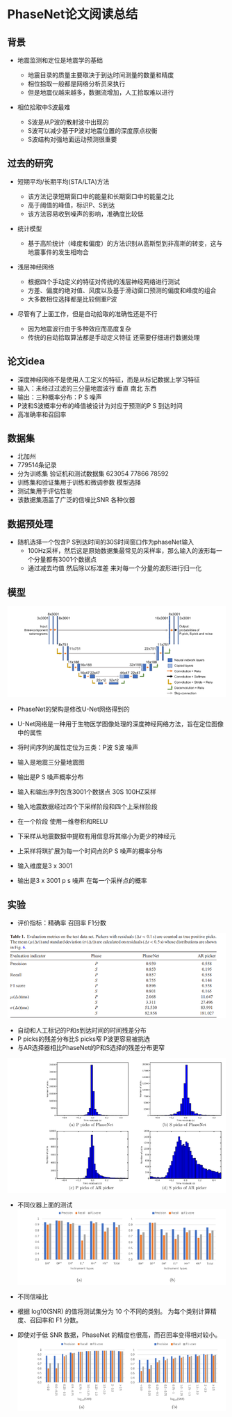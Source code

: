 # PhaseNet论文阅读总结


## 背景

* 地震监测和定位是地震学的基础
  * 地震目录的质量主要取决于到达时间测量的数量和精度
  * 相位拾取一般都是网络分析员来执行
  * 但是地震仪越来越多，数据流增加，人工拾取难以进行


* 相位拾取中S波最难
  * S波是从P波的散射波中出现的
  * S波可以减少基于P波对地震位置的深度原点权衡
  * S波结构对强地面运动预测很重要

## 过去的研究

* 短期平均/长期平均(STA/LTA)方法
  * 该方法记录短期窗口中的能量和长期窗口中的能量之比
  * 高于阈值的峰值，标识P、S到达
  * 该方法容易收到噪声的影响，准确度比较低

* 统计模型
  * 基于高阶统计（峰度和偏度）的方法识别从高斯型到非高斯的转变，这与地震事件的发生相吻合


* 浅层神经网络
  * 根据四个手动定义的特征对传统的浅层神经网络进行测试
  * 方差、偏度的绝对值、风度以及基于滑动窗口预测的偏度和峰度的组合
  * 大多数相位选择都是比较侧重P波

* 尽管有了上面工作，但是自动拾取的准确性还是不行
  * 因为地震波行由于多种效应而高度复杂
  * 传统的自动拾取算法都是手动定义特征 还需要仔细进行数据处理

## 论文idea

* 深度神经网络不是使用人工定义的特征，而是从标记数据上学习特征
* 输入：未经过过滤的三分量地震波行  垂直 南北 东西
* 输出：三种概率分布：P S 噪声
* P波和S波概率分布的峰值被设计为对应于预测的P S 到达时间
* 高准确率和召回率


## 数据集

* 北加州
* 779514条记录
* 分为训练集  验证机和测试数据集 623054 77866 78592
* 训练集和验证集用于训练和微调参数 模型选择
* 测试集用于评估性能
* 该数据集涵盖了广泛的信噪比SNR 各种仪器


## 数据预处理

* 随机选择一个包含P S到达时间的30S时间窗口作为phaseNet输入
  * 100Hz采样，然后这是原始数据集最常见的采样率，那么输入的波形每一个分量都有3001个数据点
  * 通过减去均值 然后除以标准差 来对每一个分量的波形进行归一化


## 模型

![图 0](../images/3e05e706e1bc375f14fc6cff2d1f2290bfd2fd5e902f1c5059020517a7db371b.png)  

* PhaseNet的架构是修改U-Net网络得到的
* U-Net网络是一种用于生物医学图像处理的深度神经网络方法，旨在定位图像中的属性
* 将时间序列的属性定位为三类：P波 S波 噪声
* 输入是地震三分量地震图
* 输出是P S 噪声概率分布
* 输入和输出序列包含3001个数据点  30S 100HZ采样
* 输入地震数据经过四个下采样阶段和四个上采样阶段
* 在一个阶段 使用一维卷积和RELU
* 下采样从地震数据中提取有用信息将其缩小为更少的神经元
* 上采样将琪扩展为每一个时间点的P S 噪声的概率分布


* 输入维度是3 x 3001
* 输出是3 x 3001 p  s 噪声 在每一个采样点的概率

## 实验

* 评价指标：精确率 召回率 F1分数

![图 1](../images/b58248fdada8da2ef2434010a571baba94df8043e9f1a72a887e1501cc3f6b46.png)  

* 自动和人工标记的P和s到达时间的时间残差分布
* P picks的残差分布比S picks窄 P波更容易被挑选
* 与AR选择器相比PhaseNet的P和S选择的残差分布更窄

![图 2](../images/f69264d3190041cc6f944ff57463b493e2af505bc0af6c3d46721e240bf08083.png)  

* 不同仪器上面的测试
![图 3](../images/99bffd00b710ebbeb477ca80efeaca49a01ba29d1a4959f27aee825abf6b650e.png)  

* 不同信噪比
* 根据 log10(SNR) 的值将测试集分为 10 个不同的类别。 为每个类别计算精度、召回率和 F1 分数。
* 即使对于低 SNR 数据，PhaseNet 的精度也很高，而召回率变得相对较小。
![图 4](../images/1a2d0f9b6e61fb4ca18525bac3b60418c85a1d6a0020303e94314f3b265f5efe.png)  


